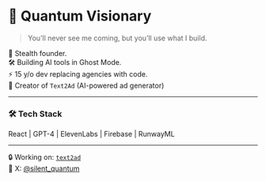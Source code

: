 # 👻 Quantum Visionary

> You’ll never see me coming, but you’ll use what I build.

🧠 Stealth founder.  
🛠 Building AI tools in Ghost Mode.  
⚡️ 15 y/o dev replacing agencies with code.  
🧬 Creator of `Text2Ad` (AI-powered ad generator)

---

### 🛠 Tech Stack
React | GPT-4 | ElevenLabs | Firebase | RunwayML

---

🔒 Working on: [`text2ad`](https://github.com/silentquantum/text2ad)  
🧠 X: [@silent_quantum](https://x.com/silent_quantum)
